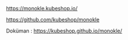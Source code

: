  
https://monokle.kubeshop.io/

https://github.com/kubeshop/monokle

Doküman : https://kubeshop.github.io/monokle/
